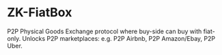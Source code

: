 # ZK-FiatBox
P2P Physical Goods Exchange protocol where buy-side can buy with fiat-only. Unlocks P2P marketplaces: e.g. P2P Airbnb, P2P Amazon/Ebay, P2P Uber.
